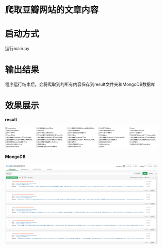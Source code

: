 爬取豆瓣网站的文章内容
===

# 启动方式
运行main.py

# 输出结果
程序运行结束后，会将爬取到的所有内容保存到result文件夹和MongoDB数据库

# 效果展示

**result**

![result](https://github.com/pipipp/spider-examples/blob/master/scrapy_project/douban/show/result.PNG)

**MongoDB**

![MongoDB](https://github.com/pipipp/spider-examples/blob/master/scrapy_project/douban/show/MongoDB.PNG)
